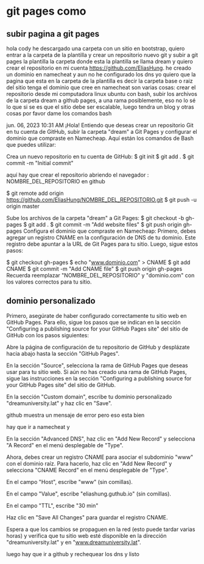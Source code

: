 # git pages como


## subir pagina a git pages 


hola cody he descargado una carpeta con un sitio en bootstrap, quiero entrar a la carpeta de la plantilla y crear un repositorio nuevo git y subir a git pages la plantilla la carpeta donde esta la plantilla se llama dream y quiero crear el repositorio en mi cuenta https://github.com/EliasHung. he creado un dominio en namecheat y aun no he configurado los dns yo quiero que la pagina que esta en la carpeta de la plantilla es decir la carpeta base o raiz del sitio tenga el dominio que cree en namecheat son varias cosas: crear el repositorio desde mi computadora linux ubuntu con bash, subir los archivos de la carpeta dream a github pages, a una rama posiblemente, eso no lo sé lo que si se es que el sitio debe ser escalable, luego tendra un blog y otras cosas por favor dame los comandos bash

jun. 06, 2023 10:31 AM
¡Hola! Entiendo que deseas crear un repositorio Git en tu cuenta de GitHub, subir la carpeta "dream" a Git Pages y configurar el dominio que compraste en Namecheap. Aquí están los comandos de Bash que puedes utilizar:

Crea un nuevo repositorio en tu cuenta de GitHub:
$ git init
$ git add .
$ git commit -m "Initial commit"

 aquí hay que crear el repositorio abriendo el navegador : NOMBRE_DEL_REPOSITORIO en github

$ git remote add origin https://github.com/EliasHung/NOMBRE_DEL_REPOSITORIO.git
$ git push -u origin master

Sube los archivos de la carpeta "dream" a Git Pages:
$ git checkout -b gh-pages
$ git add .
$ git commit -m "Add website files"
$ git push origin gh-pages
Configura el dominio que compraste en Namecheap:
Primero, debes agregar un registro CNAME en la configuración de DNS de tu dominio. Este registro debe apuntar a la URL de Git Pages para tu sitio. Luego, sigue estos pasos:

$ git checkout gh-pages
$ echo "www.dominio.com" > CNAME
$ git add CNAME
$ git commit -m "Add CNAME file"
$ git push origin gh-pages
Recuerda reemplazar "NOMBRE_DEL_REPOSITORIO" y "dominio.com" con los valores correctos para tu sitio.

## dominio personalizado

Primero, asegúrate de haber configurado correctamente tu sitio web en GitHub Pages. Para ello, sigue los pasos que se indican en la sección "Configuring a publishing source for your GitHub Pages site" del sitio de GitHub con los pasos siguientes:

Abre la página de configuración de tu repositorio de GitHub y desplázate hacia abajo hasta la sección "GitHub Pages".

En la sección "Source", selecciona la rama de GitHub Pages que deseas usar para tu sitio web. Si aún no has creado una rama de GitHub Pages, sigue las instrucciones en la sección "Configuring a publishing source for your GitHub Pages site" del sitio de GitHub.

En la sección "Custom domain", escribe tu dominio personalizado "dreamuniversity.lat" y haz clic en "Save".

github muestra un mensaje de error pero eso esta bien

hay que ir a namecheat y

En la sección "Advanced DNS", haz clic en "Add New Record" y selecciona "A Record" en el menú desplegable de "Type".


Ahora, debes crear un registro CNAME para asociar el subdominio "www" con el dominio raíz. Para hacerlo, haz clic en "Add New Record" y selecciona "CNAME Record" en el menú desplegable de "Type".

En el campo "Host", escribe "www" (sin comillas).

En el campo "Value", escribe "eliashung.guthub.io" (sin comillas).

En el campo "TTL", escribe "30 min" 

Haz clic en "Save All Changes" para guardar el registro CNAME.

Espera a que los cambios se propaguen en la red (esto puede tardar varias horas) y verifica que tu sitio web esté disponible en la dirección "dreamuniversity.lat" y en "www.dreamuniversity.lat".


luego hay que ir a github y rechequear los dns y listo





